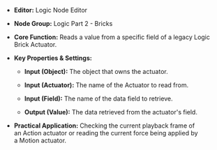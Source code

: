 - **Editor:** Logic Node Editor
    
- **Node Group:** Logic Part 2 - Bricks
    
- **Core Function:** Reads a value from a specific field of a legacy Logic Brick Actuator.
    
- **Key Properties & Settings:**
    
    - **Input (Object):** The object that owns the actuator.
        
    - **Input (Actuator):** The name of the Actuator to read from.
        
    - **Input (Field):** The name of the data field to retrieve.
        
    - **Output (Value):** The data retrieved from the actuator's field.
        
- **Practical Application:** Checking the current playback frame of an Action actuator or reading the current force being applied by a Motion actuator.